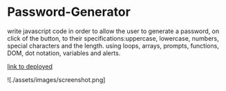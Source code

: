 # Password-Generator
write javascript code in order to allow the user to generate a password, on click of the button, to their specifications:uppercase, lowercase, numbers, special characters and the length. 
using loops, arrays, prompts, functions, DOM, dot notation, variables and alerts. 

[link to deployed](https://adriana-didden.github.io/Random-Password-Generator/)

![./assets/images/screenshot.png]
